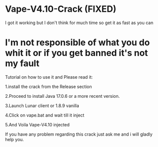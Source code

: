 # Vape-V4.10-Crack (FIXED)
I got it working but I don't think for much time so get it as fast as you can

# I'm not responsible of what you do whit it or if you get banned it's not my fault
  
Tutorial on how to use it and Please read it:

1.install the crack from the Release section

2.Proceed to install Java 17.0.6 or a more recent version.

3.Launch Lunar client or 1.8.9 vanilla

4.Click on vape.bat and wait till it inject

5.And Voila Vape-V4.10 injected

If you have any problem regarding this crack just ask me and i will gladly help you.
